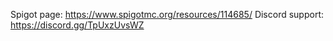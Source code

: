 Spigot page: https://www.spigotmc.org/resources/114685/
Discord support: https://discord.gg/TpUxzUvsWZ

